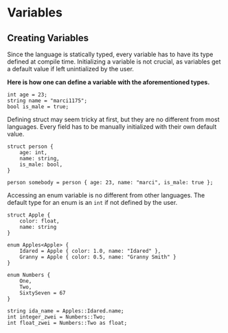 # Variables

## Creating Variables

Since the language is statically typed, every variable has to have its type defined at compile time. Initializing a variable is not crucial, as variables get a default value if left unintialized by the user.

__Here is how one can define a variable with the aforementioned types.__

```fog
int age = 23;
string name = "marci1175";
bool is_male = true;
```

Defining struct may seem tricky at first, but they are no different from most languages.
Every field has to be manually initialized with their own default value.

```fog
struct person {
    age: int,
    name: string,
    is_male: bool,
}

person somebody = person { age: 23, name: "marci", is_male: true };
```

Accessing an enum variable is no different from other languages. The default type for an enum is an `int` if not defined by the user.

```fog
struct Apple {
    color: float,
    name: string
}

enum Apples<Apple> {
    Idared = Apple { color: 1.0, name: "Idared" },
    Granny = Apple { color: 0.5, name: "Granny Smith" }
}

enum Numbers {
    One,
    Two,
    SixtySeven = 67
}

string ida_name = Apples::Idared.name;
int integer_zwei = Numbers::Two;
int float_zwei = Numbers::Two as float;
```
